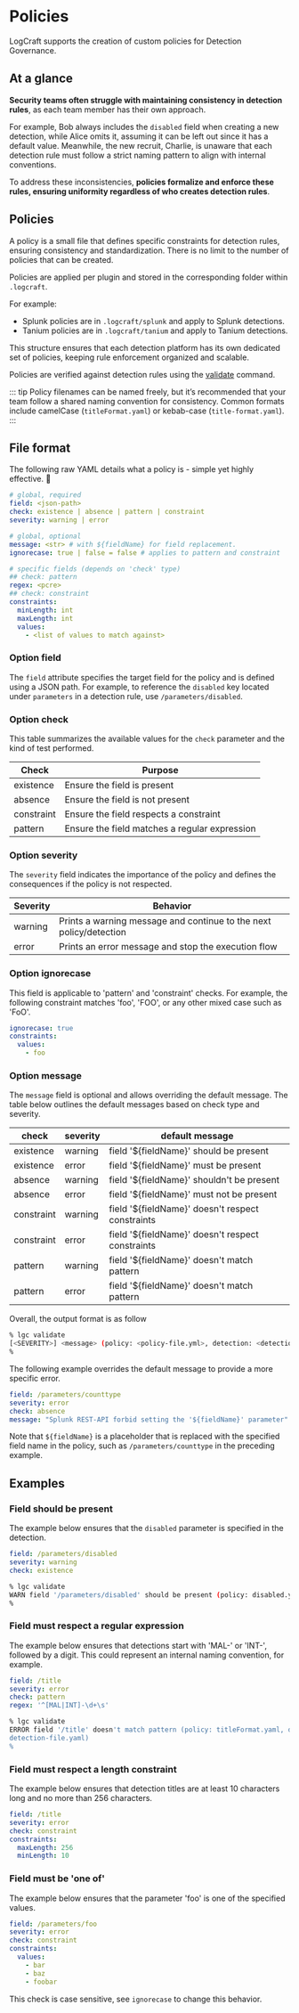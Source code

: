 # Policies

LogCraft supports the creation of custom policies for Detection Governance.

## At a glance

**Security teams often struggle with maintaining consistency in detection rules**, as each team member has their own approach.

For example, Bob always includes the `disabled` field when creating a new detection, while Alice omits it, assuming it can be left out since it has a default value. Meanwhile, the new recruit, Charlie, is unaware that each detection rule must follow a strict naming pattern to align with internal conventions.

To address these inconsistencies, **policies formalize and enforce these rules, ensuring uniformity regardless of who creates detection rules**.

## Policies

A policy is a small file that defines specific constraints for detection rules, ensuring consistency and standardization. There is no limit to the number of policies that can be created.

Policies are applied per plugin and stored in the corresponding folder within `.logcraft`.

For example:

- Splunk policies are in `.logcraft/splunk` and apply to Splunk detections.
- Tanium policies are in `.logcraft/tanium` and apply to Tanium detections.

This structure ensures that each detection platform has its own dedicated set of policies, keeping rule enforcement organized and scalable.

Policies are verified against detection rules using the [validate](../commands/validate.md) command.

::: tip
Policy filenames can be named freely, but it’s recommended that your team follow a shared naming convention for consistency. Common formats include camelCase (`titleFormat.yaml`) or kebab-case (`title-format.yaml`).
:::

## File format

The following raw YAML details what a policy is - simple yet highly effective. :muscle:

```yaml
# global, required
field: <json-path>
check: existence | absence | pattern | constraint
severity: warning | error

# global, optional
message: <str> # with ${fieldName} for field replacement.
ignorecase: true | false = false # applies to pattern and constraint

# specific fields (depends on 'check' type)
## check: pattern
regex: <pcre>
## check: constraint
constraints:
  minLength: int
  maxLength: int
  values:
    - <list of values to match against>
```

### Option field

The `field` attribute specifies the target field for the policy and is defined using a JSON path. For example, to reference the `disabled` key located under `parameters` in a detection rule, use `/parameters/disabled`.

### Option check

This table summarizes the available values for the `check` parameter and the kind of test performed.

| Check      | Purpose                                       |
| ---------- | --------------------------------------------- |
| existence  | Ensure the field is present                   |
| absence    | Ensure the field is not present               |
| constraint | Ensure the field respects a constraint        |
| pattern    | Ensure the field matches a regular expression |

### Option severity

The `severity` field indicates the importance of the policy and defines the consequences if the policy is not respected.

| Severity | Behavior                                                           |
| -------- | ------------------------------------------------------------------ |
| warning  | Prints a warning message and continue to the next policy/detection |
| error    | Prints an error message and stop the execution flow                |

<!-- vale Vale.Spelling = NO -->

### Option ignorecase

<!-- vale Vale.Spelling = YES -->

This field is applicable to 'pattern' and 'constraint' checks. For example, the following constraint matches 'foo', 'FOO', or any other mixed case such as 'FoO'.

```yaml
ignorecase: true
constraints:
  values:
    - foo
```

### Option message

The `message` field is optional and allows overriding the default message. The table below outlines the default messages based on check type and severity.

| check      | severity | default message                                  |
| ---------- | -------- | ------------------------------------------------ |
| existence  | warning  | field '${fieldName}' should be present           |
| existence  | error    | field '${fieldName}' must be present             |
| absence    | warning  | field '${fieldName}' shouldn't be present        |
| absence    | error    | field '${fieldName}' must not be present         |
| constraint | warning  | field '${fieldName}' doesn't respect constraints |
| constraint | error    | field '${fieldName}' doesn't respect constraints |
| pattern    | warning  | field '${fieldName}' doesn't match pattern       |
| pattern    | error    | field '${fieldName}' doesn't match pattern       |

Overall, the output format is as follow

```bash
% lgc validate
[<SEVERITY>] <message> (policy: <policy-file.yml>, detection: <detection-file.yaml>)
%
```

The following example overrides the default message to provide a more specific error.

```yaml
field: /parameters/counttype
severity: error
check: absence
message: "Splunk REST-API forbid setting the '${fieldName}' parameter"
```

Note that `${fieldName}` is a placeholder that is replaced with the specified field name in the policy, such as `/parameters/counttype` in the preceding example.

## Examples

### Field should be present

The example below ensures that the `disabled` parameter is specified in the detection.

```yaml
field: /parameters/disabled
severity: warning
check: existence
```

```bash
% lgc validate
WARN field '/parameters/disabled' should be present (policy: disabled.yaml, detection: detection-file.yaml)
%
```

### Field must respect a regular expression

The example below ensures that detections start with 'MAL-' or 'INT-', followed by a digit. This could represent an internal naming convention, for example.

```yaml
field: /title
severity: error
check: pattern
regex: '^[MAL|INT]-\d+\s'
```

```bash
% lgc validate
ERROR field '/title' doesn't match pattern (policy: titleFormat.yaml, detection:
detection-file.yaml)
%
```

### Field must respect a length constraint

The example below ensures that detection titles are at least 10 characters long and no more than 256 characters.

```yaml
field: /title
severity: error
check: constraint
constraints:
  maxLength: 256
  minLength: 10
```

### Field must be 'one of'

The example below ensures that the parameter 'foo' is one of the specified values.

```yaml
field: /parameters/foo
severity: error
check: constraint
constraints:
  values:
    - bar
    - baz
    - foobar
```

This check is case sensitive, see `ignorecase` to change this behavior.
